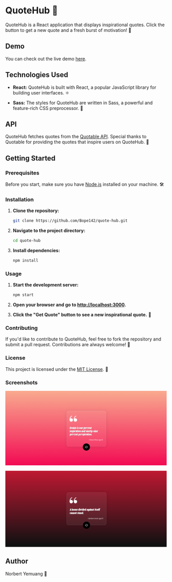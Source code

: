 # QuoteHub 🌟

QuoteHub is a React application that displays inspirational quotes. Click the button to get a new quote and a fresh burst of motivation! 💬

## Demo

You can check out the live demo [here](https://quote-hub-omega.vercel.app/).

## Technologies Used

- **React:** QuoteHub is built with React, a popular JavaScript library for building user interfaces. ⚛️

- **Sass:** The styles for QuoteHub are written in Sass, a powerful and feature-rich CSS preprocessor. 🎨

## API

QuoteHub fetches quotes from the [Quotable API](https://type.fit/api/quotes). Special thanks to Quotable for providing the quotes that inspire users on QuoteHub. 🙏

## Getting Started

### Prerequisites

Before you start, make sure you have [Node.js](https://nodejs.org/) installed on your machine. 🛠️

### Installation

1. **Clone the repository:**

   ```bash
   git clone https://github.com/Bope142/quote-hub.git
   ```

2. **Navigate to the project directory:**

   ```bash
   cd quote-hub
   ```

3. **Install dependencies:**

   ```bash
   npm install
   ```

### Usage

1. **Start the development server:**

   ```bash
   npm start
   ```

2. **Open your browser and go to [http://localhost:3000](http://localhost:3000).**

3. **Click the "Get Quote" button to see a new inspirational quote.** 🚀

### Contributing

If you'd like to contribute to QuoteHub, feel free to fork the repository and submit a pull request. Contributions are always welcome! 🤝

### License

This project is licensed under the [MIT License](LICENSE). 📄

### Screenshots

![Screenshot 1](/screenshots/screenshot1.png)

![Screenshot 2](/screenshots/screenshot2.png)

## Author

Norbert Yemuang 🚀
